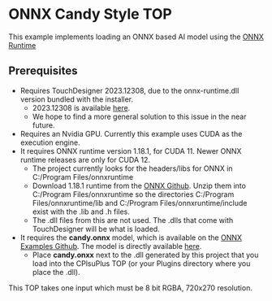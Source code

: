 # ONNX Candy Style TOP
This example implements loading an ONNX based AI model using the [ONNX Runtime](https://onnxruntime.ai)

## Prerequisites
* Requires TouchDesigner 2023.12308, due to the onnx-runtime.dll version bundled with the installer.
  * 2023.12308 is available [here](https://www.dropbox.com/scl/fi/zl5vdxi9eufdiocv2592v/TouchDesigner.2023.12308.exe?rlkey=92hvqbytiyybc9lye2xnfh2g4&dl=0).
  * We hope to find a more general solution to this issue in the near future.
* Requires an Nvidia GPU. Currently this example uses CUDA as the execution engine.
* It requires ONNX runtime version 1.18.1, for CUDA 11. Newer ONNX runtime releases are only for CUDA 12.
  * The project currently looks for the headers/libs for ONNX in C:/Program Files/onnxruntime
  * Download 1.18.1 runtime from the [ONNX Github](https://github.com/microsoft/onnxruntime/releases/download/v1.18.1/onnxruntime-win-x64-gpu-1.18.1.zip). Unzip them into C:/Program Files/onnxruntime so the directories C:/Program Files/onnxruntime/lib and C:/Program Files/onnxruntime/include exist with the .lib and .h files.
  * The .dll files from this are not used. The .dlls that come with TouchDesigner will be what is loaded.
* It requires the __candy.onnx__ model, which is available on the [ONNX Examples Github](https://github.com/microsoft/onnxruntime-inference-examples/tree/main/c_cxx/fns_candy_style_transfer). The model is directly available [here](https://raw.githubusercontent.com/microsoft/Windows-Machine-Learning/master/Samples/FNSCandyStyleTransfer/UWP/cs/Assets/candy.onnx).
  * Place __candy.onxx__ next to the .dll generated by this project that you load into the CPlsuPlus TOP (or your Plugins directory where you place the .dll).

This TOP takes one input which must be 8 bit RGBA, 720x270 resolution.
